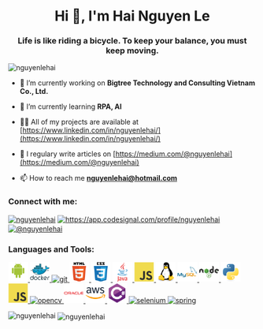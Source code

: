 <h1 align="center">Hi 👋, I'm Hai Nguyen Le</h1>
<h3 align="center">Life is like riding a bicycle. To keep your balance, you must keep moving.</h3>

<p align="left"> <img src="https://komarev.com/ghpvc/?username=nguyenlehai&label=Profile%20views&color=0e75b6&style=flat" alt="nguyenlehai" /> </p>

- 🔭 I’m currently working on **Bigtree Technology and Consulting Vietnam Co., Ltd.**

- 🌱 I’m currently learning **RPA, AI**

- 👨‍💻 All of my projects are available at [https://www.linkedin.com/in/nguyenlehai/](https://www.linkedin.com/in/nguyenlehai/)

- 📝 I regulary write articles on [https://medium.com/@nguyenlehai](https://medium.com/@nguyenlehai)

- 📫 How to reach me **nguyenlehai@hotmail.com**

<p align="left">
<h3 align="left">Connect with me:</h3>
<a href="https://linkedin.com/in/nguyenlehai" target="blank"><img align="center" src="https://cdn.jsdelivr.net/npm/simple-icons@3.0.1/icons/linkedin.svg" alt="nguyenlehai" height="30" width="40" /></a>
<a href="https://app.codesignal.com/profile/nguyenlehai" target="blank"><img align="center" src="https://cdn.jsdelivr.net/npm/simple-icons@3.0.1/icons/rss.svg" alt="https://app.codesignal.com/profile/nguyenlehai" height="30" width="40" /></a>
<a href="https://medium.com/@nguyenlehai" target="blank"><img align="center" src="https://cdn.jsdelivr.net/npm/simple-icons@3.0.1/icons/medium.svg" alt="@nguyenlehai" height="30" width="40" /></a>
</p>

<h3 align="left">Languages and Tools:</h3>
<p align="left">
    <a href="https://developer.android.com" target="_blank"> <img src="https://raw.githubusercontent.com/devicons/devicon/master/icons/android/android-original-wordmark.svg" alt="android" width="40" height="40" /> </a>
    <a href="https://www.docker.com/" target="_blank"> <img src="https://raw.githubusercontent.com/devicons/devicon/master/icons/docker/docker-original-wordmark.svg" alt="docker" width="40" height="40" /> </a>
    <a href="https://git-scm.com/" target="_blank"> <img src="https://www.vectorlogo.zone/logos/git-scm/git-scm-icon.svg" alt="git" width="40" height="40" /> </a>
    <a href="https://www.w3.org/html/" target="_blank"> <img src="https://raw.githubusercontent.com/devicons/devicon/master/icons/html5/html5-original-wordmark.svg" alt="html5" width="40" height="40" /> </a>
    <a href="https://www.w3schools.com/css/" target="_blank"> <img src="https://raw.githubusercontent.com/devicons/devicon/master/icons/css3/css3-original-wordmark.svg" alt="css3" width="40" height="40" /> </a>
    <a href="https://www.java.com" target="_blank"> <img src="https://github.com/devicons/devicon/blob/master/icons/java/java-original-wordmark.svg" alt="java" width="40" height="40" /> </a>
    <a href="https://developer.mozilla.org/en-US/docs/Web/JavaScript" target="_blank">
        <img src="https://raw.githubusercontent.com/devicons/devicon/master/icons/javascript/javascript-original.svg" alt="javascript" width="40" height="40" />
    </a>
    <a href="https://www.linux.org/" target="_blank"> <img src="https://raw.githubusercontent.com/devicons/devicon/master/icons/linux/linux-original.svg" alt="linux" width="40" height="40" /> </a>
    <a href="https://www.mysql.com/" target="_blank"> <img src="https://raw.githubusercontent.com/devicons/devicon/master/icons/mysql/mysql-original-wordmark.svg" alt="mysql" width="40" height="40" /> </a>
    <a href="https://nodejs.org" target="_blank"> <img src="https://raw.githubusercontent.com/devicons/devicon/master/icons/nodejs/nodejs-original-wordmark.svg" alt="nodejs" width="40" height="40" /> </a>
    <a href="https://www.python.org" target="_blank"> <img src="https://raw.githubusercontent.com/devicons/devicon/master/icons/python/python-original.svg" alt="python" width="40" height="40" /> </a>
    <a href="https://developer.mozilla.org/en-US/docs/Web/JavaScript" target="_blank"> <img src="https://github.com/devicons/devicon/blob/master/icons/javascript/javascript-original.svg" alt="javascript" width="40" height="40" /> </a>
	<a href="https://opencv.org/" target="_blank"> <img src="https://www.vectorlogo.zone/logos/opencv/opencv-icon.svg" alt="opencv" width="40" height="40" /> </a>
    <a href="https://www.oracle.com/" target="_blank"> <img src="https://github.com/devicons/devicon/blob/master/icons/oracle/oracle-original.svg" alt="oracle" width="40" height="40" /> </a>
	<a href="https://aws.amazon.com" target="_blank"> <img src="https://github.com/devicons/devicon/blob/master/icons/amazonwebservices/amazonwebservices-original-wordmark.svg" alt="aws" width="40" height="40" /> </a>
	<a href="https://www.w3schools.com/cs/" target="_blank"> <img src="https://github.com/devicons/devicon/blob/master/icons/csharp/csharp-original.svg" alt="csharp" width="40" height="40" /> </a>     
    <a href="https://www.selenium.dev" target="_blank"> <img src="https://raw.githubusercontent.com/detain/svg-logos/780f25886640cef088af994181646db2f6b1a3f8/svg/selenium-logo.svg" alt="selenium" width="40" height="40" /> </a>
    <a href="" target="_blank"> <img src="https://www.vectorlogo.zone/logos/springio/springio-icon.svg" alt="spring" width="40" height="40" /> </a>
</p>


<p><img align="left" src="https://github-readme-stats.vercel.app/api/top-langs/?username=nguyenlehai&layout=compact" alt="nguyenlehai" /></p>

<p>&nbsp;<img align="center" src="https://github-readme-stats.vercel.app/api?username=nguyenlehai&show_icons=true" alt="nguyenlehai" /></p>
